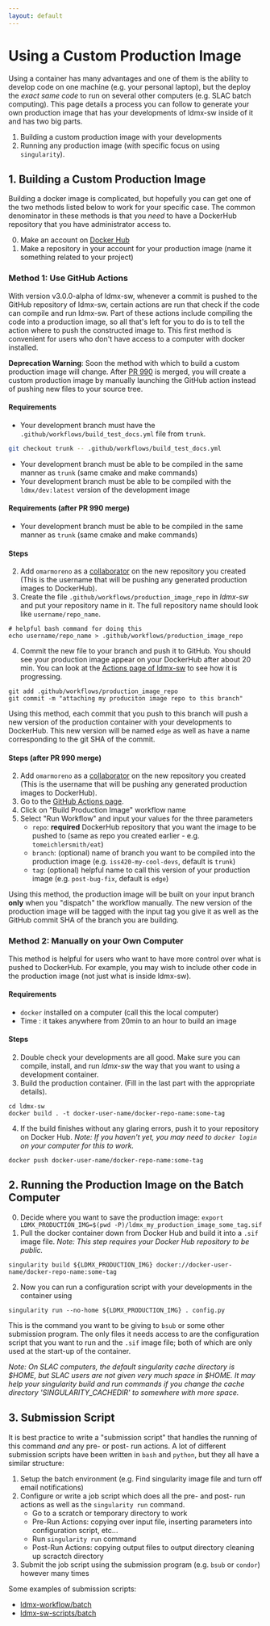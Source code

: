 ```yaml
---
layout: default
---
```


# Using a Custom Production Image

Using a container has many advantages and one of them is the ability to develop code on one machine (e.g. your personal laptop), 
but the deploy the _exact same code_ to run on several other computers (e.g. SLAC batch computing).
This page details a process you can follow to generate your own production image that has your developments of ldmx-sw inside of it and has two big parts.

1. Building a custom production image with your developments
2. Running any production image (with specific focus on using `singularity`).

## 1. Building a Custom Production Image

Building a docker image is complicated, but hopefully you can get one of the two methods listed below to work for your specific case.
The common denominator in these methods is that you *need* to have a DockerHub repository that you have administrator access to.

0. Make an account on [Docker Hub](https://hub.docker.com/)
1. Make a repository in your account for your production image (name it something related to your project)

### Method 1: Use GitHub Actions
With version v3.0.0-alpha of ldmx-sw, whenever a commit is pushed to the GitHub repository of ldmx-sw, certain actions are run that check if the code can compile and run ldmx-sw.
Part of these actions include compiling the code into a production image, so all that's left for you to do is to tell the action where to push the constructed image to.
This first method is convenient for users who don't have access to a computer with docker installed.

**Deprecation Warning**: Soon the method with which to build a custom production image will change.
After [PR 990](https://github.com/LDMX-Software/ldmx-sw/pull/990) is merged, 
you will create a custom production image by manually launching the GitHub action instead of pushing new files to your source tree.

#### Requirements
- Your development branch must have the `.github/workflows/build_test_docs.yml` file from `trunk`.
```bash
git checkout trunk -- .github/workflows/build_test_docs.yml
```
- Your development branch must be able to be compiled in the same manner as `trunk` (same cmake and make commands)
- Your development branch must be able to be compiled with the `ldmx/dev:latest` version of the development image

#### Requirements (after PR 990 merge)
- Your development branch must be able to be compiled in the same manner as `trunk` (same cmake and make commands)

#### Steps
2. Add `omarmoreno` as a [collaborator](https://docs.docker.com/docker-hub/repos/#collaborators-and-their-role) on the new repository you created 
   (This is the username that will be pushing any generated production images to DockerHub).
3. Create the file `.github/workflows/production_image_repo` in _ldmx-sw_ and put your repository name in it. The full repository name should look like `username/repo_name`.
```
# helpful bash command for doing this
echo username/repo_name > .github/workflows/production_image_repo
```
4. Commit the new file to your branch and push it to GitHub. You should see your production image appear on your DockerHub after about 20 min. You can look at the [Actions page of ldmx-sw](https://github.com/LDMX-Software/ldmx-sw/actions) to see how it is progressing.
```
git add .github/workflows/production_image_repo
git commit -m "attaching my produciton image repo to this branch"
```

Using this method, each commit that you push to this branch will push a new version of the production container with your developments to DockerHub. This new version will be named `edge` as well as have a name corresponding to the git SHA of the commit.

#### Steps (after PR 990 merge)
2. Add `omarmoreno` as a [collaborator](https://docs.docker.com/docker-hub/repos/#collaborators-and-their-role) on the new repository you created 
   (This is the username that will be pushing any generated production images to DockerHub).
3. Go to the [GitHub Actions page](https://github.com/LDMX-Software/ldmx-sw/actions).
4. Click on "Build Production Image" workflow name
5. Select "Run Workflow" and input your values for the three parameters
   - `repo`: **required** DockerHub repository that you want the image to be pushed to (same as repo you created earlier - e.g. `tomeichlersmith/eat`)
   - `branch`: (optional) name of branch you want to be compiled into the production image (e.g. `iss420-my-cool-devs`, default is `trunk`)
   - `tag`: (optional) helpful name to call this version of your production image (e.g. `post-bug-fix`, default is `edge`)

Using this method, the production image will be built on your input branch **only** when you "dispatch" the workflow manually.
The new version of the production image will be tagged with the input tag you give it as well as the GitHub commit SHA of the branch you are building.

### Method 2: Manually on your Own Computer

This method is helpful for users who want to have more control over what is pushed to DockerHub.
For example, you may wish to include other code in the production image (not just what is inside ldmx-sw).

#### Requirements
- `docker` installed on a computer (call this the local computer)
- Time : it takes anywhere from 20min to an hour to build an image

#### Steps
2. Double check your developments are all good. Make sure you can compile, install, and run _ldmx-sw_ the way that you want to using a development container.
3. Build the production container. (Fill in the last part with the appropriate details).
```
cd ldmx-sw
docker build . -t docker-user-name/docker-repo-name:some-tag
```
4. If the build finishes without any glaring errors, push it to your repository on Docker Hub.
_Note: If you haven't yet, you may need to `docker login` on your computer for this to work._
```
docker push docker-user-name/docker-repo-name:some-tag
```

## 2. Running the Production Image on the Batch Computer
0. Decide where you want to save the production image: `export LDMX_PRODUCTION_IMG=$(pwd -P)/ldmx_my_production_image_some_tag.sif`
1. Pull the docker container down from Docker Hub and build it into a `.sif` image file. _Note: This step requires your Docker Hub repository to be public._
```
singularity build ${LDMX_PRODUCTION_IMG} docker://docker-user-name/docker-repo-name:some-tag
```
2. Now you can run a configuration script with your developments in the container using
```
singularity run --no-home ${LDMX_PRODUCTION_IMG} . config.py
```
This is the command you want to be giving to `bsub` or some other submission program.
The only files it needs access to are the configuration script that you want to run and the `.sif` image file;
both of which are only used at the start-up of the container.

_Note: On SLAC computers, the default singularity cache directory is $HOME, but SLAC users are not given very much space in $HOME. It may help your singularity build and run commands if you change the cache directory 'SINGULARITY_CACHEDIR' to somewhere with more space._

## 3. Submission Script
It is best practice to write a "submission script" that handles the running of this command _and_ any pre- or post- run actions.
A lot of different submission scripts have been written in `bash` and `python`, but they all have a similar structure:
1. Setup the batch environment (e.g. Find singularity image file and turn off email notifications)
2. Configure or write a job script which does all the pre- and post- run actions as well as the `singularity run` command.
   - Go to a scratch or temporary directory to work
   - Pre-Run Actions: copying over input file, inserting parameters into configuration script, etc...
   - Run `singularity run` command
   - Post-Run Actions: copying output files to output directory cleaning up scractch directory
3. Submit the job script using the submission program (e.g. `bsub` or `condor`) however many times

Some examples of submission scripts:
- [ldmx-workflow/batch](https://github.com/LDMX-Software/ldmx-workflow/tree/master/batch)
- [ldmx-sw-scripts/batch](https://github.com/LDMX-Software/ldmx-sw-scripts/tree/master/batch)
